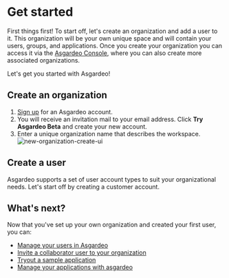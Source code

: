 # Get started

First things first! To start off, let's create an organization and add a user to it. This organization will be your 
own unique space and will contain your users, groups, and applications. Once you create your organization you can 
access it via the [Asgardeo Console](https://console.asgardeo.io/login), where  you can also create more associated 
organizations.

Let's get you started with Asgardeo!

## Create an organization

1. [Sign up](https://asgardeo.io/early-signup) for an Asgardeo account.
2. You will receive an invitation mail to your email address. Click **Try Asgardeo Beta** and create your new account.
3. Enter a unique organization name that describes the workspace.
    <img :src="$withBase('/assets/img/guides/get-started/create-organization.png')" alt="new-organization-create-ui">

## Create a user

Asgardeo supports a set of user account types to suit your organizational needs. Let's start off by creating a 
customer account.

<CommonGuide guide='guides/fragments/onboard-user-with-password.md'/>

## What's next?

Now that you've set up your own organization and created your first user, you can:

- <a href="/guides/user-management/">Manage your users in Asgardeo</a>
- <a href="/guides/user-management/manage-collaborator-accounts/#create-collaborator-user">Invite a collaborator user to your organization</a>
- [Tryout a sample application](../../quickstarts/README.md)
- [Manage your applications with asgardeo](../applications/README.md)
